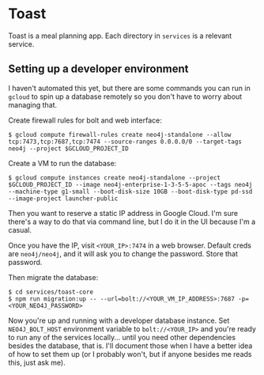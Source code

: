 # Toast

Toast is a meal planning app. Each directory in `services` is a relevant service.

## Setting up a developer environment

I haven't automated this yet, but there are some commands you can run in `gcloud` to spin up a database remotely so you don't have to worry about managing that.

Create firewall rules for bolt and web interface:

```
$ gcloud compute firewall-rules create neo4j-standalone --allow tcp:7473,tcp:7687,tcp:7474 --source-ranges 0.0.0.0/0 --target-tags neo4j --project $GCLOUD_PROJECT_ID
```

Create a VM to run the database:

```
$ gcloud compute instances create neo4j-standalone --project $GCLOUD_PROJECT_ID --image neo4j-enterprise-1-3-5-5-apoc --tags neo4j --machine-type g1-small --boot-disk-size 10GB --boot-disk-type pd-ssd --image-project launcher-public
```

Then you want to reserve a static IP address in Google Cloud. I'm sure there's a way to do that via command line, but I do it in the UI because I'm a casual.

Once you have the IP, visit `<YOUR_IP>:7474` in a web browser. Default creds are `neo4j/neo4j`, and it will ask you to change the password. Store that password.

Then migrate the database:

```
$ cd services/toast-core
$ npm run migration:up -- --url=bolt://<YOUR_VM_IP_ADDRESS>:7687 -p=<YOUR_NEO4J_PASSWORD>
```

Now you're up and running with a developer database instance. Set `NEO4J_BOLT_HOST` environment variable to `bolt://<YOUR_IP>` and you're ready to run any of the services locally... until you need other dependencies besides the database, that is. I'll document those when I have a better idea of how to set them up (or I probably won't, but if anyone besides me reads this, just ask me).
